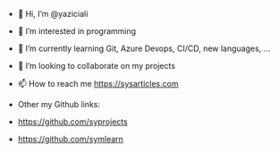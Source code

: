 - 👋 Hi, I’m @yaziciali
- 👀 I’m interested in programming
- 🌱 I’m currently learning Git, Azure Devops, CI/CD, new languages, ...
- 💞️ I’m looking to collaborate on my projects
- 📫 How to reach me https://sysarticles.com

- Other my Github links:
-   https://github.com/syprojects
-   https://github.com/symlearn

